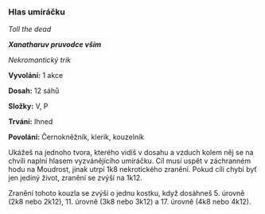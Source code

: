 ### Hlas umíráčku

*Toll the dead*

***Xanatharuv pruvodce vším***

 *Nekromantický trik* 
 

**Vyvolání:** 1 akce

**Dosah:** 12 sáhů

**Složky:** V, P

**Trvání:** Ihned

**Povolání:** Černokněžník, klerik, kouzelník
 
Ukážeš na jednoho tvora, kterého vidíš v dosahu a vzduch kolem něj se na chvíli naplní hlasem vyzvánějícího umíráčku. Cíl musí uspět v záchranném hodu na Moudrost, jinak utrpí 1k8 nekrotického zranění. Pokud cíli chybí byť jen jediný život, zranění se zvýší na 1k12.

Zranění tohoto kouzla se zvýší o jednu kostku, když dosáhneš 5. úrovně (2k8 nebo 2k12), 11. úrovně (3k8 nebo 3k12) a 17. úrovně (4k8 nebo 4k12).